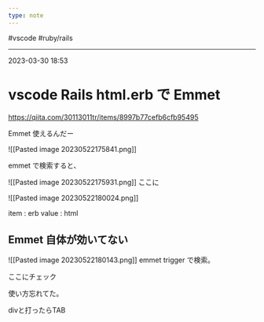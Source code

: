 ```yaml
---
type: note
---
```


#vscode #ruby/rails 

---
2023-03-30  18:53

# vscode  Rails html.erb で Emmet

https://qiita.com/30113011tr/items/8997b77cefb6cfb95495

Emmet 使えるんだー

![[Pasted image 20230522175841.png]]

emmet で検索すると、

![[Pasted image 20230522175931.png]]
ここに

![[Pasted image 20230522180024.png]]

item : erb
value : html

## Emmet 自体が効いてない

![[Pasted image 20230522180143.png]]
emmet trigger で検索。

ここにチェック



使い方忘れてた。

divと打ったらTAB
